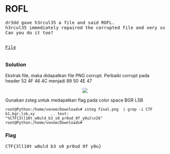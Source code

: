 <h1><b>ROFL</b></h1>
<pre>
dr3dd gave h3rcul35 a file and said ROFL. 
h3rcul35 immediately repaired the corrupted file and very soon extracted the flag. 
Can you do it too?

<a href="http://static.beast.sdslabs.co/static/ROFL/steg.zip">File</a>
</pre>
<h3><b>Solution</b></h3>
<p>Ekstrak file, maka didapatkan file PNG corrupt. Perbaiki corrupt pada header 52 4F 46 4C menjadi 89 50 4E 47</p>
<p align='center'>
  <img src="https://github.com/enomarozi/BackdoorCTF_Writeup/blob/master/Images/final.png">
</p>
<p>Gunakan zsteg untuk medapatkan flag pada color space BGR LSB</p>

```console
root@Python:/home/venom/Downloads# zsteg final.png  | grep -i CTF
b1,bgr,lsb,xy       .. text: "%CTF{3ll10t_w0uld_b3_s0_pr0ud_0f_y0u}\nI6"
root@Python:/home/venom/Downloads# 
```
<h3><b>Flag</b></h3>
<pre>
CTF{3ll10t_w0uld_b3_s0_pr0ud_0f_y0u}
</pre>
